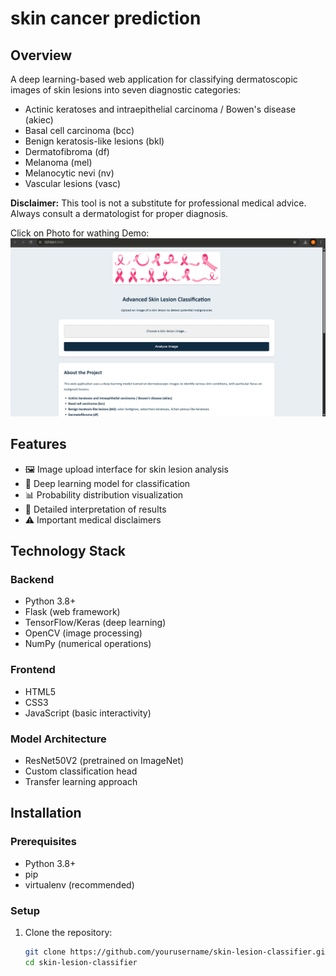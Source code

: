 # skin cancer prediction

## Overview
A deep learning-based web application for classifying dermatoscopic images of skin lesions into seven diagnostic categories:
- Actinic keratoses and intraepithelial carcinoma / Bowen's disease (akiec)
- Basal cell carcinoma (bcc)
- Benign keratosis-like lesions (bkl)
- Dermatofibroma (df)
- Melanoma (mel)
- Melanocytic nevi (nv)
- Vascular lesions (vasc)

**Disclaimer:** This tool is not a substitute for professional medical advice. Always consult a dermatologist for proper diagnosis.

Click on Photo for wathing Demo:
[![Watch the demo video](image.png)](https://www.youtube.com/watch?v=tnCIMnDahJU)


## Features
- 🖼️ Image upload interface for skin lesion analysis
- 🧠 Deep learning model for classification
- 📊 Probability distribution visualization
- 📝 Detailed interpretation of results
- ⚠️ Important medical disclaimers

## Technology Stack
### Backend
- Python 3.8+
- Flask (web framework)
- TensorFlow/Keras (deep learning)
- OpenCV (image processing)
- NumPy (numerical operations)

### Frontend
- HTML5
- CSS3
- JavaScript (basic interactivity)

### Model Architecture
- ResNet50V2 (pretrained on ImageNet)
- Custom classification head
- Transfer learning approach

## Installation
### Prerequisites
- Python 3.8+
- pip
- virtualenv (recommended)

### Setup
1. Clone the repository:
   ```bash
   git clone https://github.com/yourusername/skin-lesion-classifier.git
   cd skin-lesion-classifier
